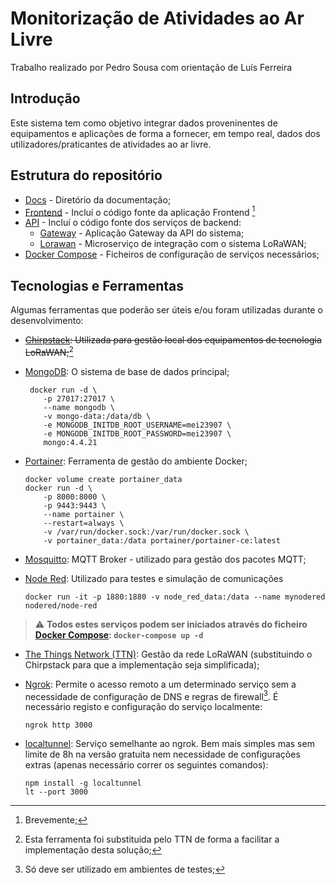 # Monitorização de Atividades ao Ar Livre
Trabalho realizado por Pedro Sousa com orientação de Luís Ferreira

## Introdução
Este sistema tem como objetivo integrar dados proveninentes de equipamentos e aplicações de forma a fornecer, em tempo real, dados dos utilizadores/praticantes de atividades ao ar livre.

## Estrutura do repositório
- [Docs](./docs) - Diretório da documentação;
- [Frontend](./frontend) - Incluí o código fonte da aplicação Frontend [^1]
- [API](./api) - Incluí o código fonte dos serviços de backend:
    - [Gateway](./api/gateway) - Aplicação Gateway da API do sistema;
    - [Lorawan](./api/lorawan) - Microserviço de integração com o sistema LoRaWAN;
- [Docker Compose](./docker-compose.yaml) - Ficheiros de configuração de serviços necessários;

## Tecnologias e Ferramentas
Algumas ferramentas que poderão ser úteis e/ou foram utilizadas durante o desenvolvimento:
- ~~[Chirpstack](https://www.chirpstack.io/docs/getting-started/docker.html): Utilizada para gestão local dos equipamentos de tecnologia LoRaWAN;~~[^2]
- [MongoDB](https://hub.docker.com/_/mongo): O sistema de base de dados principal;
    ```
     docker run -d \
        -p 27017:27017 \
        --name mongodb \
        -v mongo-data:/data/db \
        -e MONGODB_INITDB_ROOT_USERNAME=mei23907 \
        -e MONGODB_INITDB_ROOT_PASSWORD=mei23907 \
        mongo:4.4.21
    ```
- [Portainer](https://docs.portainer.io/start/install-ce): Ferramenta de gestão do ambiente Docker;
    ```
    docker volume create portainer_data
    docker run -d \
        -p 8000:8000 \
        -p 9443:9443 \
        --name portainer \
        --restart=always \
        -v /var/run/docker.sock:/var/run/docker.sock \
        -v portainer_data:/data portainer/portainer-ce:latest
    ```
- [Mosquitto](https://mosquitto.org/): MQTT Broker - utilizado para gestão dos pacotes MQTT;

- [Node Red](https://nodered.org/docs/): Utilizado para testes e simulação de comunicações
  ```
  docker run -it -p 1880:1880 -v node_red_data:/data --name mynodered nodered/node-red
  ```

> :warning: **Todos estes serviços podem ser iniciados através do ficheiro [Docker Compose](./docker-compose.yaml): `` docker-compose up -d ``**


- [The Things Network (TTN)](https://www.thethingsnetwork.org/): Gestão da rede LoRaWAN (substituindo o Chirpstack para que a implementação seja simplificada);
  
- [Ngrok](https://ngrok.com/): Permite o acesso remoto a um determinado serviço sem a necessidade de configuração de DNS e regras de firewall[^3]. É necessário registo e configuração do serviço localmente:
    ```
    ngrok http 3000
    ```

- [localtunnel](https://localtunnel.github.io/www/): Serviço semelhante ao ngrok. Bem mais simples mas sem limite de 8h na versão gratuita nem necessidade de configurações extras (apenas necessário correr os seguintes comandos):
    ```
    npm install -g localtunnel
    lt --port 3000
    ```

[^1]: Brevemente;
[^2]: Esta ferramenta foi substituida pelo TTN de forma a facilitar a implementação desta solução;
[^3]: Só deve ser utilizado em ambientes de testes;